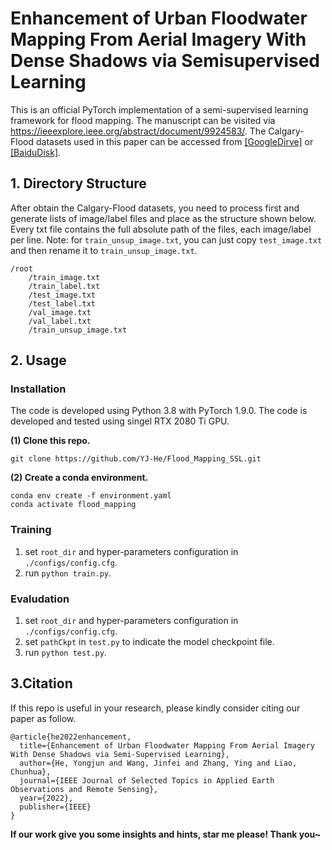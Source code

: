 # **Enhancement of Urban Floodwater Mapping From Aerial Imagery With Dense Shadows via Semisupervised Learning**

This is an official PyTorch implementation of a semi-supervised learning framework for flood mapping. The manuscript can be visited via https://ieeexplore.ieee.org/abstract/document/9924583/. The Calgary-Flood datasets used in this paper can be accessed from [[GoogleDirve]](https://drive.google.com/drive/folders/1pNIfaiHdzeL5-hA0sp8ms4wJTCBiRgLz?usp=sharing) or [[BaiduDisk]](https://pan.baidu.com/s/1GfWQIq3J_XVd0MWLhdKVOA?pwd=r5wa).

## 1. Directory Structure    
After obtain the Calgary-Flood datasets, you need to process first and generate lists of image/label files and place as the structure shown below. Every txt file contains the full absolute path of the files, each image/label per line. Note: for `train_unsup_image.txt`, you can just copy `test_image.txt` and then rename it to `train_unsup_image.txt`.
```
/root
    /train_image.txt
    /train_label.txt
    /test_image.txt
    /test_label.txt
    /val_image.txt
    /val_label.txt
    /train_unsup_image.txt
```
## 2. Usage
### Installation
The code is developed using Python 3.8 with PyTorch 1.9.0. The code is developed and tested using singel RTX 2080 Ti GPU.

**(1) Clone this repo.**
```
git clone https://github.com/YJ-He/Flood_Mapping_SSL.git
```

**(2) Create a conda environment.**  
```
conda env create -f environment.yaml
conda activate flood_mapping
```

### Training
1. set `root_dir` and hyper-parameters configuration in `./configs/config.cfg`.
2. run `python train.py`.

### Evaludation
1. set `root_dir` and hyper-parameters configuration in `./configs/config.cfg`.
2. set `pathCkpt` in `test.py` to indicate the model checkpoint file.
3. run `python test.py`.


## 3.Citation
If this repo is useful in your research, please kindly consider citing our paper as follow.
```
@article{he2022enhancement,
  title={Enhancement of Urban Floodwater Mapping From Aerial Imagery With Dense Shadows via Semi-Supervised Learning},
  author={He, Yongjun and Wang, Jinfei and Zhang, Ying and Liao, Chunhua},
  journal={IEEE Journal of Selected Topics in Applied Earth Observations and Remote Sensing},
  year={2022},
  publisher={IEEE}
}
```

**If our work give you some insights and hints, star me please! Thank you~**



